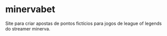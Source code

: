 # minervabet
Site para criar apostas de pontos fictícios para jogos de league of legends do streamer minerva.

